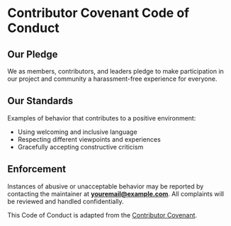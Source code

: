 # Contributor Covenant Code of Conduct

## Our Pledge

We as members, contributors, and leaders pledge to make participation in our project and community a harassment-free experience for everyone.

## Our Standards

Examples of behavior that contributes to a positive environment:
- Using welcoming and inclusive language
- Respecting different viewpoints and experiences
- Gracefully accepting constructive criticism

## Enforcement

Instances of abusive or unacceptable behavior may be reported by contacting the maintainer at **youremail@example.com**. All complaints will be reviewed and handled confidentially.

This Code of Conduct is adapted from the [Contributor Covenant](https://www.contributor-cov).

